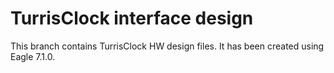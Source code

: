 TurrisClock interface design
============================

This branch contains TurrisClock HW design files. It has been created
using Eagle 7.1.0.
